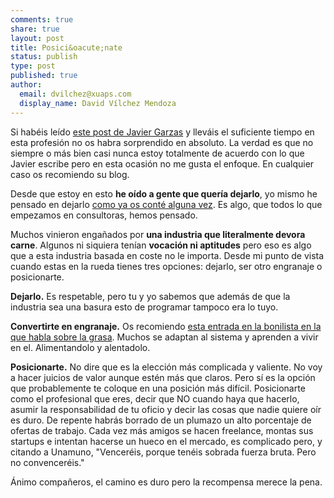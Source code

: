 ```yaml
---
comments: true
share: true
layout: post
title: Posici&oacute;nate
status: publish
type: post
published: true
author:
  email: dvilchez@xuaps.com
  display_name: David Vílchez Mendoza
---
```

Si habéis leído [este post de Javier Garzas][garzas] y lleváis el suficiente tiempo en esta profesión no os habra sorprendido en absoluto. La verdad es que no siempre o más bien casi nunca estoy totalmente de acuerdo con lo que Javier escribe pero en esta ocasión no me gusta el enfoque. En cualquier caso os recomiendo su blog.

Desde que estoy en esto **he oído a gente que quería dejarlo**, yo mismo he pensado en dejarlo [como ya os conté alguna vez][mi]. Es algo, que todos lo que empezamos en consultoras, hemos pensado. 

Muchos vinieron engañados por **una industria que literalmente devora carne**. Algunos ni siquiera tenían **vocación ni aptitudes** pero eso es algo que a esta industria basada en coste no le importa. Desde mi punto de vista cuando estas en la rueda tienes tres opciones: dejarlo, ser otro engranaje o posicionarte. 

**Dejarlo.** Es respetable, pero tu y yo sabemos que además de que la industria sea una basura esto de programar tampoco era lo tuyo.

**Convertirte en engranaje.** Os recomiendo [esta entrada en la bonilista en la que habla sobre la grasa][grasa]. Muchos se adaptan al sistema y aprenden a vivir en el. Alimentandolo y alentadolo.

**Posicionarte.** No dire que es la elección más complicada y valiente. No voy a hacer juicios de valor aunque estén más que claros. Pero sí es la opción que probablemente te coloque en una posición más difícil. Posicionarte como el profesional que eres, decir que NO cuando haya que hacerlo, asumir la responsabilidad de tu oficio y decir las cosas que nadie quiere oír es duro. De repente habrás borrado de un plumazo un alto porcentaje de ofertas de trabajo. Cada vez más amigos se hacen freelance, montas sus startups e intentan hacerse un hueco en el mercado, es complicado pero, y citando a Unamuno, "Venceréis, porque tenéis sobrada fuerza bruta. Pero no convenceréis."

Ánimo compañeros, el camino es duro pero la recompensa merece la pena.

[garzas]: http://www.javiergarzas.com/2014/07/los-siento-dejo-la-profesion-dejo-la-informatica-y-dedico-otra-cosa.html
[mi]: http://davidvilchez.net/mi-forma-de-vida/
[grasa]: http://us2.campaign-archive1.com/?u=374c664073e1a1fa3deca53b4&id=40ab99b519
